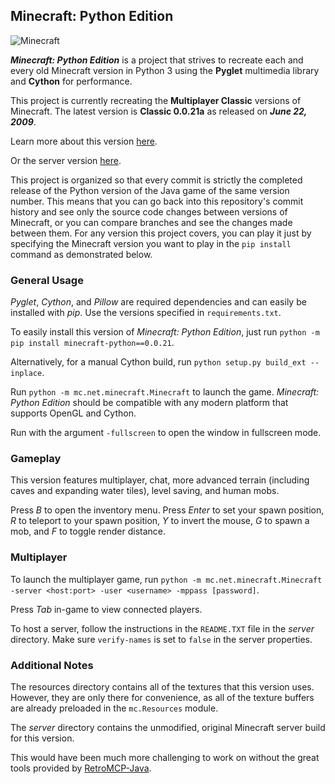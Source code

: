 ## Minecraft: Python Edition

![Minecraft](/screenshot.png?raw=true)

_**Minecraft: Python Edition**_ is a project that strives to recreate each and every old Minecraft version in Python 3 using the **Pyglet** multimedia library and **Cython** for performance.

This project is currently recreating the **Multiplayer Classic** versions of Minecraft. The latest version is **Classic 0.0.21a** as released on _**June 22, 2009**_.

Learn more about this version [here](https://minecraft.fandom.com/wiki/Java_Edition_Classic_0.0.21a).

Or the server version [here](https://minecraft.fandom.com/wiki/Java_Edition_Classic_server_1.8.2).

This project is organized so that every commit is strictly the completed release of the Python version of the Java game of the same version number.
This means that you can go back into this repository's commit history and see only the source code changes between versions of Minecraft,
or you can compare branches and see the changes made between them. For any version this project covers,
you can play it just by specifying the Minecraft version you want to play in the `pip install` command as demonstrated below.

### General Usage

*Pyglet*, *Cython*, and *Pillow* are required dependencies and can easily be installed with *pip*. Use the versions specified in `requirements.txt`.

To easily install this version of *Minecraft: Python Edition*, just run `python -m pip install minecraft-python==0.0.21`.

Alternatively, for a manual Cython build, run `python setup.py build_ext --inplace`.

Run `python -m mc.net.minecraft.Minecraft` to launch the game. *Minecraft: Python Edition* should be compatible with any modern platform that supports OpenGL and Cython.

Run with the argument `-fullscreen` to open the window in fullscreen mode.

### Gameplay

This version features multiplayer, chat, more advanced terrain (including caves and expanding water tiles), level saving, and human mobs.

Press *B* to open the inventory menu. Press *Enter* to set your spawn position, *R* to teleport to your spawn position, *Y* to invert the mouse, *G* to spawn a mob, and *F* to toggle render distance.

### Multiplayer

To launch the multiplayer game, run `python -m mc.net.minecraft.Minecraft -server <host:port> -user <username> -mppass [password]`.

Press *Tab* in-game to view connected players.

To host a server, follow the instructions in the `README.TXT` file in the *server* directory.
Make sure `verify-names` is set to `false` in the server properties.

### Additional Notes

The resources directory contains all of the textures that this version uses. However,
they are only there for convenience, as all of the texture buffers are already preloaded
in the `mc.Resources` module.

The *server* directory contains the unmodified, original Minecraft server build for this version.

This would have been much more challenging to work on without the great tools provided by [RetroMCP-Java](https://github.com/MCPHackers/RetroMCP-Java).
